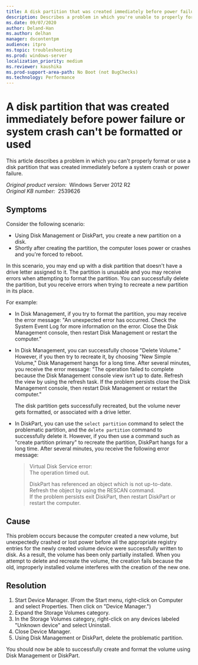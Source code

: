 ```yaml
---
title: A disk partition that was created immediately before power failure or system crash can't be formatted or used
description: Describes a problem in which you're unable to properly format or use a disk partition that was created immediately before a system crash or power failure.
ms.date: 09/07/2020
author: Deland-Han
ms.author: delhan
manager: dscontentpm
audience: itpro
ms.topic: troubleshooting
ms.prod: windows-server
localization_priority: medium
ms.reviewer: kaushika
ms.prod-support-area-path: No Boot (not BugChecks)
ms.technology: Performance
---
```

# A disk partition that was created immediately before power failure or system crash can't be formatted or used

This article describes a problem in which you can't properly format or use a disk partition that was created immediately before a system crash or power failure.

_Original product version:_ &nbsp;Windows Server 2012 R2  
_Original KB number:_ &nbsp;2539626

## Symptoms

Consider the following scenario:

- Using Disk Management or DiskPart, you create a new partition on a disk.
- Shortly after creating the partition, the computer loses power or crashes and you're forced to reboot.

In this scenario, you may end up with a disk partition that doesn't have a drive letter assigned to it. The partition is unusable and you may receive errors when attempting to format the partition. You can successfully delete the partition, but you receive errors when trying to recreate a new partition in its place.

For example:

- In Disk Management, if you try to format the partition, you may receive the error message: "An unexpected error has occurred. Check the System Event Log for more information on the error. Close the Disk Management console, then restart Disk Management or restart the computer."
- In Disk Management, you can successfully choose "Delete Volume." However, if you then try to recreate it, by choosing "New Simple Volume," Disk Management hangs for a long time. After several minutes, you receive the error message: "The operation failed to complete because the Disk Management console view isn't up to date. Refresh the view by using the refresh task. If the problem persists close the Disk Management console, then restart Disk Management or restart the computer."

    The disk partition gets successfully recreated, but the volume never gets formatted, or associated with a drive letter.

- In DiskPart, you can use the `select partition` command to select the problematic partition, and the `delete partition` command to successfully delete it. However, if you then use a command such as "create partition primary" to recreate the partition, DiskPart hangs for a long time. After several minutes, you receive the following error message:

    > Virtual Disk Service error:  
    The operation timed out.
    >
    > DiskPart has referenced an object which is not up-to-date.  
    Refresh the object by using the RESCAN command.  
    If the problem persists exit DiskPart, then restart DiskPart or restart the computer.  

## Cause

This problem occurs because the computer created a new volume, but unexpectedly crashed or lost power before all the appropriate registry entries for the newly created volume device were successfully written to disk. As a result, the volume has been only partially installed. When you attempt to delete and recreate the volume, the creation fails because the old, improperly installed volume interferes with the creation of the new one.

## Resolution

1. Start Device Manager. (From the Start menu, right-click on Computer and select Properties. Then click on "Device Manager.")
2. Expand the Storage Volumes category.
3. In the Storage Volumes category, right-click on any devices labeled "Unknown device" and select Uninstall.
4. Close Device Manager.
5. Using Disk Management or DiskPart, delete the problematic partition.

You should now be able to successfully create and format the volume using Disk Management or DiskPart.
